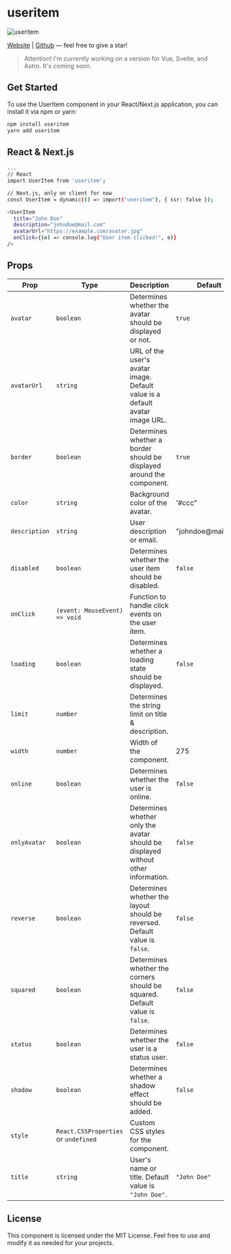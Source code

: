 # useritem

![useritem](https://www.useritem.dev/ui.png)

[Website](https://dub.sh/useritem) | [Github](https://dub.sh/useritem-github) — feel free to give a star!

> Attention! I'm currently working on a version for Vue, Svelte, and Astro. It's coming soon.

## Get Started

To use the UserItem component in your React/Next.js application, you can install it via npm or yarn:

```bash
npm install useritem
yarn add useritem
```

## React & Next.js

```bash
...
// React
import UserItem from 'useritem';

// Next.js, only on client for now
const UserItem = dynamic(() => import("useritem"), { ssr: false });

<UserItem
  title="John Doe"
  description="johndoe@mail.com"
  avatarUrl="https://example.com/avatar.jpg"
  onClick={(e) => console.log("User item clicked!", e)}
/>
```

## Props

| Prop         | Type                                  | Description                                                                                           | Default                  |
|--------------|---------------------------------------|-------------------------------------------------------------------------------------------------------|--------------------------|
| `avatar`     | `boolean`                             | Determines whether the avatar should be displayed or not.                                             | `true`                   |
| `avatarUrl`  | `string`                              | URL of the user's avatar image. Default value is a default avatar image URL.                          |                          |
| `border`     | `boolean`                             | Determines whether a border should be displayed around the component.                                   | `true`                   |
| `color`      | `string`                              | Background color of the avatar.                                                                        |  '#ccc"                        |
| `description`| `string`                              | User description or email.                                                                             | "johndoe@mailcom"                         |
| `disabled`   | `boolean`                             | Determines whether the user item should be disabled.                                                    | `false`                  |
| `onClick`    | `(event: MouseEvent) => void`         | Function to handle click events on the user item.                                                      |                          |
| `loading`    | `boolean`                             | Determines whether a loading state should be displayed.                                                 | `false`                  |
| `limit`      | `number`                              | Determines the string limit on title & description.                                                     |                          |
| `width`   | `number`                              | Width of the component.                                                                       | 275                         |
| `online`     | `boolean`                             | Determines whether the user is online.                                                                 |  `false`                         |
| `onlyAvatar` | `boolean`                             | Determines whether only the avatar should be displayed without other information.                      |   `false`                        |
| `reverse`    | `boolean`                             | Determines whether the layout should be reversed. Default value is `false`.                             | `false`                  |
| `squared`    | `boolean`                             | Determines whether the corners should be squared. Default value is `false`.                             | `false`                  |
| `status`     | `boolean`                             | Determines whether the user is a status user.                                                           |  `false`                         |
| `shadow`     | `boolean`                             | Determines whether a shadow effect should be added.                                                     | `false`                  |
| `style`      | `React.CSSProperties` or `undefined`  | Custom CSS styles for the component.                                                                   |                          |
| `title`      | `string`                              | User's name or title. Default value is `"John Doe"`.                                                    | `"John Doe"`             |


## License
This component is licensed under the MIT License. Feel free to use and modify it as needed for your projects.